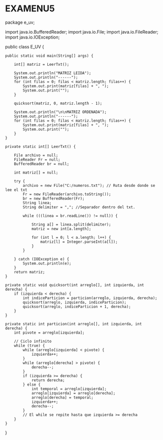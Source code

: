 # EXAMENU5
package e_uv;

import java.io.BufferedReader;
import java.io.File;
import java.io.FileReader;
import java.io.IOException;

public class E_UV {

    public static void main(String[] args) {

        int[] matriz = LeerTxt();

        System.out.println("MATRIZ LEIDA");
        System.out.println("------");
        for (int filas = 0; filas < matriz.length; filas++) {
            System.out.print(matriz[filas] + ", ");
            System.out.print("");
        }

        quicksort(matriz, 0, matriz.length - 1);

        System.out.println("\n\nMATRIZ ORDENADA");
        System.out.println("------");
        for (int filas = 0; filas < matriz.length; filas++) {
            System.out.print(matriz[filas] + ", ");
            System.out.print("");
        }
    }

    private static int[] LeerTxt() {

        File archivo = null;
        FileReader Fr = null;
        BufferedReader br = null;

        int matriz[] = null;

        try {
            archivo = new File("C:/numeros.txt"); // Ruta desde donde se lee el txt
            Fr = new FileReader(archivo.toString());
            br = new BufferedReader(Fr);
            String linea;
            String delimiter = ","; //Separador dentro del txt.

            while (((linea = br.readLine()) != null)) {

                String a[] = linea.split(delimiter);
                matriz = new int[a.length];

                for (int l = 0; l < a.length; l++) {
                    matriz[l] = Integer.parseInt(a[l]);
                }
            }

        } catch (IOException e) {
            System.out.println(e);
        }
        return matriz;
    }

    private static void quicksort(int arreglo[], int izquierda, int derecha) {
        if (izquierda < derecha) {
            int indiceParticion = particion(arreglo, izquierda, derecha);
            quicksort(arreglo, izquierda, indiceParticion);
            quicksort(arreglo, indiceParticion + 1, derecha);
        }
    }

    private static int particion(int arreglo[], int izquierda, int derecha) {
        int pivote = arreglo[izquierda];

        // Ciclo infinito
        while (true) {
            while (arreglo[izquierda] < pivote) {
                izquierda++;
            }
            while (arreglo[derecha] > pivote) {
                derecha--;
            }
            if (izquierda >= derecha) {
                return derecha;
            } else {
                int temporal = arreglo[izquierda];
                arreglo[izquierda] = arreglo[derecha];
                arreglo[derecha] = temporal;
                izquierda++;
                derecha--;
            }
            // El while se repite hasta que izquierda >= derecha
        }
    }

}
